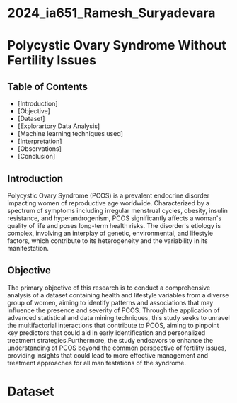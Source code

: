 # 2024_ia651_Ramesh_Suryadevara
# Polycystic Ovary Syndrome Without Fertility Issues
## Table of Contents
- [Introduction]
- [Objective]
- [Dataset]
- [Explorartory Data Analysis]
- [Machine learning techniques used]
- [Interpretation]
- [Observations]
- [Conclusion]

## Introduction
Polycystic Ovary Syndrome (PCOS) is a prevalent endocrine disorder impacting women of reproductive age worldwide. Characterized by a spectrum of symptoms including irregular menstrual cycles, obesity, insulin resistance, and hyperandrogenism, PCOS significantly affects a woman's quality of life and poses long-term health risks. The disorder's etiology is complex, involving an interplay of genetic, environmental, and lifestyle factors, which contribute to its heterogeneity and the variability in its manifestation.

##  Objective
The primary objective of this research is to conduct a comprehensive analysis of a dataset containing health and lifestyle variables from a diverse group of women, aiming to identify patterns and associations that may influence the presence and severity of PCOS. Through the application of advanced statistical and data mining techniques, this study seeks to unravel the multifactorial interactions that contribute to PCOS, aiming to pinpoint key predictors that could aid in early identification and personalized treatment strategies.Furthermore, the study endeavors to enhance the understanding of PCOS beyond the common perspective of fertility issues, providing insights that could lead to more effective management and treatment approaches for all manifestations of the syndrome.

# Dataset
